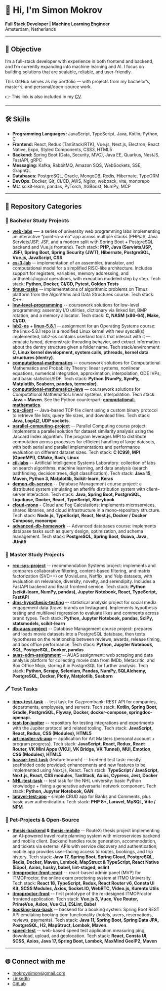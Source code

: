 # 👋 Hi, I'm Simon Mokrov  

**Full Stack Developer | Machine Learning Engineer**  
Amsterdam, Netherlands  

---

## 🎯 Objective  
I’m a full-stack developer with experience in both frontend and backend, and I’m currently expanding into machine learning and AI. I focus on building solutions that are scalable, reliable, and user-friendly.

This GitHub serves as my portfolio — with projects from my bachelor’s, master’s, and personal/open-source work.

👉 This link is also included in my [CV](./CVs/Mokrov_Simon_Fullstack_CV.pdf).

---

## 🛠 Skills  
- **Programming Languages:** JavaScript, TypeScript, Java, Kotlin, Python, C
- **Frontend:** React, Redux (TanStack/RTK), Vue.js, Next.js, Electron, React Native, Expo, Styled Components, CSS3, HTML5
- **Backend:** Spring Boot (Data, Security, MVC), Java EE, Quarkus, NestJS, FastAPI, gRPC 
- **Messaging:** Kafka, RabbitMQ, Amazon SQS, WebSockets, SSE, GraphQL 
- **Databases:** PostgreSQL, Oracle, MongoDB, Redis, Hibernate, TypeORM
- **DevOps:** Docker, Git, CI/CD, AWS, Nginx, webpack, vite, monorepo
- **ML:** scikit-learn, pandas, PyTorch, XGBoost, NumPy, MCP

---

## 📂 Repository Categories  

### 📘 Bachelor Study Projects  
- **[web-labs](https://github.com/semwett0301/web-labs)** —- a series of university web programming labs implementing an interactive “point-in-area” app across multiple stacks (PHP/JS, Java Servlets/JSP, JSF, and a modern split with Spring Boot + PostgreSQL backend and Vue.js frontend). Tech stack: **PHP, Java (Servlets/JSP, JSF), Spring Boot, Spring Security (JWT), Hibernate, PostgreSQL, Vue.js, JavaScript, CSS**.
- **[cs-3-lab](https://github.com/semwett0301/cs-3-lab)** -- implementation of an assembler, translator, and computational model for a simplified RISC-like architecture. Includes support for registers, variables, memory addressing, and arithmetic/logical operations, with execution modeled step by step. Tech stack: **Python, Docker, CI/CD, Pytest, Golden Tests**
- **[timus-tasks](https://github.com/semwett0301/timus-tasks)** -- implementations of algorithmic problems on Timus platform from the Algorithms and Data Structures course. Tech stack: **C++**
- **[low-level-programming](https://github.com/semwett0301/low-level-programming)** -- coursework solutions for low-level programming: assembly I/O utilities, dictionary via linked list, BMP rotation, and a memory allocator. Tech stack: **C, NASM (x86-64), Make, CI/CD**.
- **[lab2-os](https://github.com/semwett0301/lab2-os)** + **[linux-5.8.1](https://github.com/semwett0301/linux-5.8.1)** -- assignment for an Operating Systems course: the linux-5.8.1 repo is a modified Linux kernel with new syscall(s) implemented; lab2-os contains userland tools that interact with it — emulate lsmod, demonstrate threading behavior, and extract information about the dentry structure given a folder name. Tech stack/environment: **C, Linux kernel development, system calls, pthreads, kernel data structures (dentry)**.
- **[computational-mathematics](https://github.com/semwett0301/computational-mathematics)** -- coursework solutions for Computational Mathematics and Probability Theory: linear systems, nonlinear equations, numerical integration, approximation, interpolation, ODE IVPs, and basic statistics/EDF. Tech stack: **Python (NumPy, SymPy, Matplotlib, Seaborn, pandas, termcolor)**.
- **[computational-mathematics-java](https://github.com/semwett0301/computational-mathematics-java)** — coursework solutions for Computational Mathematics: linear systems, interpolation. Tech stack: **Java + Maven**. See the Python counterpart: **[computational-mathematics](https://github.com/semwett0301/computational-mathematics)**.
- **[tcp-client](https://github.com/semwett0301/tcp-client)** -- Java-based TCP file client using a custom binary protocol to retrieve file lists, query file sizes, and download files. Tech stack: **Java, Log4j2, UDP sockets**.
- **[parallel-computing-project](https://github.com/semwett0301/parallel-computing-project)** -- Parallel Computing course project: implements a parallel solution for dataset similarity analysis using the Jaccard Index algorithm. The program leverages MPI to distribute computation across processes for efficient handling of large datasets, with both serial and parallel implementations and performance evaluation on different dataset sizes. Tech stack: **C (C99), MPI (OpenMPI), CMake, Bash, Linux**
- **[cii-labs](https://github.com/semwett0301/cii-labs)** -- Artificial Intelligence Systems Laboratory: collection of labs on search algorithms, machine learning, and data analysis (search pathfinding, decision trees, digit classification). Tech stack: **Java 15, Maven, Python 3, Matplotlib, Scikit-learn, Keras**
- **[demon-db-service](https://github.com/semwett0301/demon-db-service)** -- Database Management course project: a distributed system simulating an afterlife distribution system with client–server interaction. Tech stack: **Java, Spring Boot, PostgreSQL, Liquibase, Docker, React, TypeScript, Storybook**
- **[cloud-mono](https://github.com/semwett0301/cloud-mono)** - Cloud and Fog Calculations: implements microservices, shared libraries, and cloud infrastructure in a mono-repository structure. Tech stack: **Node.js, TypeScript, React, Nest.js, Docker / Docker Compose, monorepo**
- **[advanced-db-homework](https://github.com/semwett0301/advanced-db-homework)** -- Advanced databases course: implements database tasks such as query design, optimization, and schema management. Tech stack: **PostgreSQL, Spring Boot, Guava, Java, JUnit5**


### 📗 Master Study Projects  
- **[rec-sys-project](https://github.com/semwett0301/rec-sys-project)** -- recommendation Systems project: implements and compares collaborative filtering, content-based filtering, and matrix factorization (SVD++) on MovieLens, Netflix, and Yelp datasets, with evaluation on relevance, diversity, novelty, and serendipity. Includes a FastAPI backend and React frontend service. Tech stack: **Python (scikit-learn, NumPy, pandas), Jupyter Notebook, React, TypeScript, FastAPI**
- **[dms-hypothesis-testing](https://github.com/semwett0301/dms-hypothesis-testing)** -- statistical analysis project for social media engagement data (travel brands on Instagram). Implements hypothesis testing and multilevel regression to evaluate likes and comments across brand types. Tech stack: **Python, Jupyter Notebook, pandas, SciPy, statsmodels, scikit-learn**
- **[db-auas-project](https://github.com/semwett0301/db-auas-project)** -- Database Management course project: prepares and loads movie datasets into a PostgreSQL database, then tests hypotheses on the relationship between reviews, awards, release timing, and box office performance. Tech stack: **Python, Jupyter Notebook, SQL, PostgreSQL, Docker, pandas**
- **[auas-odm-assignment](https://github.com/semwett0301/auas-odm-assignment)** -- AUAS assignment: web scraping and data analysis platform for collecting movie data from IMDb, Metacritic, and Box Office Mojo, storing it in PostgreSQL for further analysis.
Tech stack: **Python, Scrapy, Selenium, Pandas, NumPy, SQLAlchemy, PostgreSQL, Docker, Plotly, Matplotlib, Seaborn**

### 🖊️ Test Tasks 
- **[itmo-test-task](https://github.com/semwett0301/itmo-test-task)** -- test task for Gazprombank: REST API for companies, departments, employees, and servers.
Tech stack: **Kotlin, Spring Boot, Gradle, PostgreSQL, Flyway, Docker, docker-compose, springdoc-openapi**.
- **[test-for-jupiter](https://github.com/semwett0301/test-for-jupiter)** -- repository for testing integrations and experiments with the Jupiter protocol and related tooling. Tech stack: **JavaScript, React, Redux, CSS (Modules), HTML5**
- **[art-master-vk-app](https://github.com/semwett0301/art-master-vk-app)** -- application for Art Masters (personal account + program progress). Tech stack: **JavaScript, React, Redux, React Router, VK Mini Apps (VKUI, VK Bridge, VK Tunnel), MUI, Emotion, CSS (Modules), HTML5**
- **[bazaar-test-task](https://github.com/semwett0301/bazaar-test-task)** (feature branch) -- frontend test task: mostly scaffolded code provided; enhancements and new features to be implemented using Next.js, React. Tech stack: **TypeScript / JavaScript, Next.js, React, CSS modules, TanStack, Axios, Cypress, Jest, Docker**
- **[NHL-test-task](https://github.com/semwett0301/NHL-test-task)** -- test task for the NHL university: basic Python knowledge + fixing a generative adversarial network component. Tech stack: **Python, Jupyter Notebook, GAN**
- **[laravel-test-app](https://github.com/semwett0301/laravel-test-app)** – simple CRUD app for Banks and Comments, plus basic user authentication. Tech stack: **PHP 8+, Laravel, MySQL, Vite / NPM**

### 🐾 Pet-Projects & Open-Source  
- **[thesis-backend](https://github.com/semwett0301/thesis-backend) & [thesis-mobile](https://github.com/semwett0301/thesis-mobile)** -- RouteX: thesis project implementing an AI-powered travel route planning system with microservices backend and mobile client. Backend handles route generation, accommodation, and tickets via external APIs with service discovery and authentication; mobile app provides user-facing access to routes, bookings, and trip history. Tech stack: **Java 17, Spring Boot, Spring Cloud, PostgreSQL, Redis, Docker, Maven, Lombok, MapStruct & TypeScript, React Native (Expo), Axios, husky, babel, lint-staged, eslint**
- **[itmoproctor-front-react](https://github.com/semwett0301/itmoproctor-front-react)** -- react-based admin panel (MVP) for ITMOProctor, the online exam proctoring system at ITMO University. Tech stack: **React 18, TypeScript, Redux, React Router v6, Consta UI Kit, SCSS Modules, Axios, Socket.IO, WebRTC, Video.js, Kurento Utils**
- **[itmoproctor-front](https://github.com/semwett0301/itmoproctor-front)** -- first prototype of the re-designed ITMOProctor frontend application. Tech stack: **Vue.js 3, Vuex, Vue Router, PrimeVue, Axios, Vue CLI, ESLint, Babel**
- **[booking-java-back](https://github.com/semwett0301/booking-java-back)** -- backend for a booking system: Spring Boot REST API emulating booking.com functionality (hotels, users, reservations, reviews, payments). Tech stack: **Java 11, Spring Boot, Spring Data JPA, PostgreSQL, H2, MapStruct, Lombok, Maven**.
- **[speed-test](https://github.com/semwett0301/speed-test)** -- web-based speed test application measuring ping, download, upload, and geolocation. Tech stack: **React, Consta UI, SCSS, Axios, Java 17, Spring Boot, Lombok, MaxMind GeoIP2, Maven**


---

## 🌐 Connect with me  
- mokrovsimon@gmail.com
- [LinkedIn](https://www.linkedin.com/in/sem-wett)  
- [GitLab](https://gitlab.com/semen.mokrov)  
